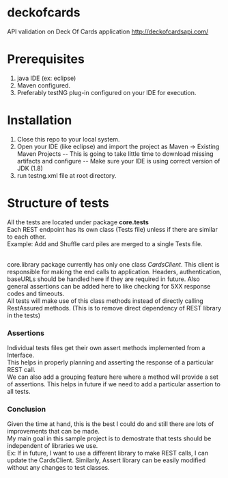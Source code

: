 # deckofcards
API validation on Deck Of Cards application http://deckofcardsapi.com/

# Prerequisites
1. java IDE (ex: eclipse)
2. Maven configured.
3. Preferably testNG plug-in configured on your IDE for execution.

# Installation
1. Close this repo to your local system.
2. Open your IDE (like eclipse) and import the project as Maven -> Existing Maven Projects
    -- This is going to take little time to download missing artifacts and configure
    -- Make sure your IDE is using correct version of JDK (1.8)
3. run testng.xml file at root directory.

# Structure of tests
All the tests are located under package <b>core.tests</b> <br>
Each REST endpoint has its own class (Tests file) unless if there are similar to each other. <br>
Example: Add and Shuffle card piles are merged to a single Tests file.<br>

<br>core.library</b> package currently has only one class <i>CardsClient</i>. This client is responsible for making the end calls to application. Headers, authentication, baseURLs should be handled here if they are required in future. Also general assertions can be added here to like checking for 5XX response codes and timeouts. <br>
All tests will make use of this class methods instead of directly calling RestAssured methods. (This is to remove direct dependency of REST library in the tests)<br>

### Assertions
Individual tests files get their own assert methods implemented from a Interface.<br>
This helps in properly planning and asserting the response of a particular REST call.<br>
We can also add a grouping feature here where a method will provide a set of assertions. This helps in future if we need to add a particular assertion to all tests.<br>

### Conclusion
Given the time at hand, this is the best I could do and still there are lots of improvements that can be made.<br>
My main goal in this sample project is to demostrate that tests should be independent of libraries we use. <br>
Ex: If in future, I want to use a different library to make REST calls, I can update the CardsClient. Similarly, Assert library can be easily modified without any changes to test classes.<br>

